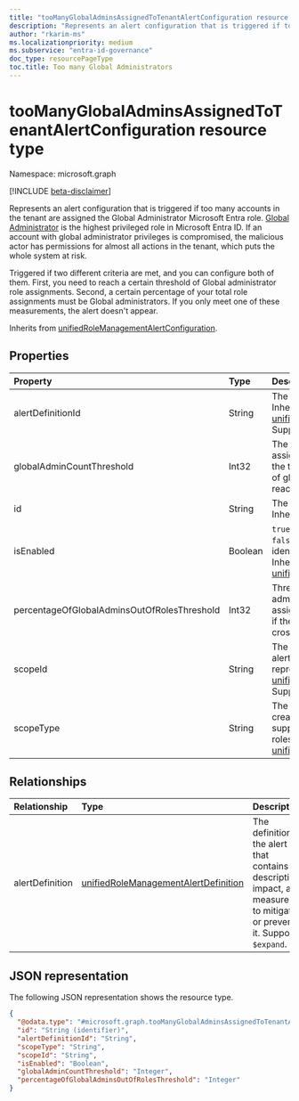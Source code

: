 ```yaml
---
title: "tooManyGlobalAdminsAssignedToTenantAlertConfiguration resource type"
description: "Represents an alert configuration that is triggered if too many accounts in the tenant are assigned the Global Administrator Microsoft Entra role."
author: "rkarim-ms"
ms.localizationpriority: medium
ms.subservice: "entra-id-governance"
doc_type: resourcePageType
toc.title: Too many Global Administrators
---
```


# tooManyGlobalAdminsAssignedToTenantAlertConfiguration resource type

Namespace: microsoft.graph

[!INCLUDE [beta-disclaimer](../../includes/beta-disclaimer.md)]

Represents an alert configuration that is triggered if too many accounts in the tenant are assigned the Global Administrator Microsoft Entra role. [Global Administrator](/entra/identity/role-based-access-control/permissions-reference?toc=%2Fgraph%2Ftoc.json#global-administrator) is the highest privileged role in Microsoft Entra ID. If an account with global administrator privileges is compromised, the malicious actor has permissions for almost all actions in the tenant, which puts the whole system at risk.

Triggered if two different criteria are met, and you can configure both of them. First, you need to reach a certain threshold of Global administrator role assignments. Second, a certain percentage of your total role assignments must be Global administrators. If you only meet one of these measurements, the alert doesn't appear.

Inherits from [unifiedRoleManagementAlertConfiguration](../resources/unifiedrolemanagementalertconfiguration.md).

## Properties
|Property|Type|Description|
|:---|:---|:---|
|alertDefinitionId|String|The identifier of an alert definition. Inherited from [unifiedRoleManagementAlertConfiguration](../resources/unifiedrolemanagementalertconfiguration.md). Supports `$filter` (`eq`, `ne`).|
|globalAdminCountThreshold|Int32| The threshold for the number of accounts assigned the Global Administrator role in the tenant. Triggers an alert if the number of global administrators in the tenant reaches or crosses this threshold value. |
|id|String|The identifier of the alert configuration. Inherited from [entity](../resources/entity.md).|
|isEnabled|Boolean|`true` if the alert is enabled. Setting it to `false` disables PIM scanning the tenant to identify instances that trigger this alert. Inherited from [unifiedRoleManagementAlertConfiguration](../resources/unifiedrolemanagementalertconfiguration.md).|
|percentageOfGlobalAdminsOutOfRolesThreshold|Int32|Threshold of the percentage of global administrators out of all the role assignments in the tenant. Triggers an alert if the percentage in the tenant reaches or crosses this threshold value.|
|scopeId|String|The identifier of the scope to which the alert is related. Only `/` is supported to represent the tenant scope. Inherited from [unifiedRoleManagementAlertConfiguration](../resources/unifiedrolemanagementalertconfiguration.md). Supports `$filter` (`eq`, `ne`).|
|scopeType|String|The type of scope where the alert is created. `DirectoryRole` is the only currently supported scope type for Microsoft Entra roles. Inherited from [unifiedRoleManagementAlertConfiguration](../resources/unifiedrolemanagementalertconfiguration.md).|

## Relationships
|Relationship|Type|Description|
|:---|:---|:---|
|alertDefinition|[unifiedRoleManagementAlertDefinition](../resources/unifiedrolemanagementalertdefinition.md)| The definition of the alert that contains its description, impact, and measures to mitigate or prevent it. Supports `$expand`.|

## JSON representation
The following JSON representation shows the resource type.
<!-- {
  "blockType": "resource",
  "keyProperty": "id",
  "@odata.type": "microsoft.graph.tooManyGlobalAdminsAssignedToTenantAlertConfiguration",
  "baseType": "microsoft.graph.unifiedRoleManagementAlertConfiguration",
  "openType": false
}
-->
``` json
{
  "@odata.type": "#microsoft.graph.tooManyGlobalAdminsAssignedToTenantAlertConfiguration",
  "id": "String (identifier)",
  "alertDefinitionId": "String",
  "scopeType": "String",
  "scopeId": "String",
  "isEnabled": "Boolean",
  "globalAdminCountThreshold": "Integer",
  "percentageOfGlobalAdminsOutOfRolesThreshold": "Integer"
}
```
